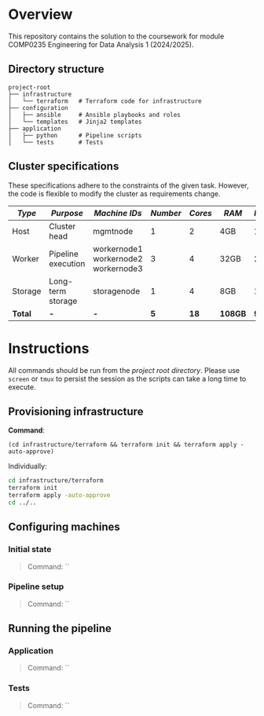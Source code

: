 # Overview

This repository contains the solution to the coursework for module COMP0235 Engineering for Data Analysis 1 (2024/2025).

## Directory structure

```
project-root
├── infrastructure
│   └── terraform   # Terraform code for infrastructure
├── configuration
│   ├── ansible     # Ansible playbooks and roles
│   └── templates   # Jinja2 templates
├── application
│   ├── python      # Pipeline scripts
│   └── tests       # Tests
```

## Cluster specifications

These specifications adhere to the constraints of the given task. However, the code is flexible to modify the cluster as requirements change.

| _Type_    | _Purpose_          | _Machine IDs_                             | _Number_ | _Cores_ | _RAM_     | _HDD1_   | _HDD2_    |
| --------- | ------------------ | ----------------------------------------- | -------- | ------- | --------- | -------- | --------- |
| Host      | Cluster head       | mgmtnode                                  | 1        | 2       | 4GB       | 10GB     | -         |
| Worker    | Pipeline execution | workernode1<br>workernode2<br>workernode3 | 3        | 4       | 32GB      | 25GB     | -         |
| Storage   | Long-term storage  | storagenode                               | 1        | 4       | 8GB       | 10GB     | 200gb     |
| **Total** | **-**              | **-**                                     | **5**    | **18**  | **108GB** | **95GB** | **200GB** |

# Instructions

All commands should be run from the _project root directory_. Please use `screen` or `tmux` to persist the session as the scripts can take a long time to execute.

## Provisioning infrastructure

**Command**:

`(cd infrastructure/terraform && terraform init && terraform apply -auto-approve)`

Individually:

```bash
cd infrastructure/terraform
terraform init
terraform apply -auto-approve
cd ../..
```

## Configuring machines

### Initial state

> Command: ``

### Pipeline setup

> Command: ``

## Running the pipeline

### Application

> Command: ``

### Tests

> Command: ``
